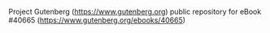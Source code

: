 Project Gutenberg (https://www.gutenberg.org) public repository for eBook #40665 (https://www.gutenberg.org/ebooks/40665)
